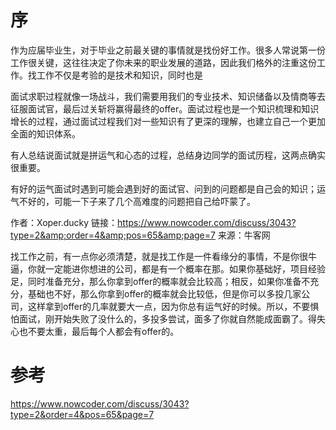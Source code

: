 # 序


作为应届毕业生，对于毕业之前最关键的事情就是找份好工作。很多人常说第一份工作很关键，这往往决定了你未来的职业发展的道路，因此我们格外的注重这份工作。找工作不仅是考验的是技术和知识，同时也是

面试求职过程就像一场战斗，我们需要用我们的专业技术、知识储备以及情商等去征服面试官，最后过关斩将赢得最终的offer。面试过程也是一个知识梳理和知识增长的过程，通过面试过程我们对一些知识有了更深的理解，也建立自己一个更加全面的知识体系。

有人总结说面试就是拼运气和心态的过程，总结身边同学的面试历程，这两点确实很重要。

有好的运气面试时遇到可能会遇到好的面试官、问到的问题都是自己会的知识；运气不好的，可能一下子来了几个高难度的问题把自己给吓蒙了。



作者：Xoper.ducky
链接：https://www.nowcoder.com/discuss/3043?type=2&amp;order=4&amp;pos=65&amp;page=7
来源：牛客网

找工作之前，有一点你必须清楚，就是找工作是一件看缘分的事情，不是你很牛逼，你就一定能进你想进的公司，都是有一个概率在那。如果你基础好，项目经验足，同时准备充分，那么你拿到offer的概率就会比较高；相反，如果你准备不充分，基础也不好，那么你拿到offer的概率就会比较低，但是你可以多投几家公司，这样拿到offer的几率就要大一点，因为你总有运气好的时候。所以，不要惧怕面试，刚开始失败了没什么的，多投多尝试，面多了你就自然能成面霸了。得失心也不要太重，最后每个人都会有offer的。


# 参考
https://www.nowcoder.com/discuss/3043?type=2&order=4&pos=65&page=7

